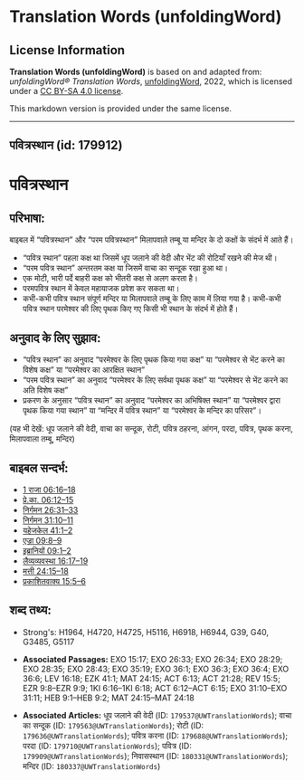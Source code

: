# Translation Words (unfoldingWord)

## License Information

**Translation Words (unfoldingWord)** is based on and adapted from: _unfoldingWord® Translation Words_, [unfoldingWord](https://unfoldingword.org/utw), 2022, which is licensed under a [CC BY-SA 4.0 license](https://creativecommons.org/licenses/by-sa/4.0/legalcode.en).

This markdown version is provided under the same license.



--------------------------------

## पवित्रस्‍थान (id: 179912)

पवित्रस्‍थान
============

परिभाषा:
--------

बाइबल में “पवित्रस्थान” और “परम पवित्रस्थान” मिलापवाले तम्बू या मन्दिर के दो कक्षों के संदर्भ में आते हैं।

* “पवित्र स्थान” पहला कक्ष था जिसमें धूप जलाने की वेदी और भेंट की रोटियाँ रखने की मेज थी।
* “परम पवित्र स्थान” अन्तरतम कक्ष या जिसमें वाचा का सन्दूक रखा हुआ था।
* एक मोटी, भारी पर्दे बाहरी कक्ष को भीतरी कक्ष से अलग करता है।
* परमपवित्र स्थान में केवल महायाजक प्रवेश कर सकता था।
* कभी\-कभी पवित्र स्थान संपूर्ण मन्दिर या मिलापवाले तम्बू के लिए काम में लिया गया है। कभी\-कभी पवित्र स्थान परमेश्वर की लिए पृथक किए गए किसी भी स्थान के संदर्भ में होते हैं।

अनुवाद के लिए सुझाव:
--------------------

* “पवित्र स्थान” का अनुवाद “परमेश्वर के लिए पृथक किया गया कक्ष” या “परमेश्वर से भेंट करने का विशेष कक्ष” या “परमेश्वर का आरक्षित स्थान”
* “परम पवित्र स्थान” का अनुवाद “परमेश्वर के लिए सर्वथा पृथक कक्ष” या “परमेश्वर से भेंट करने का अति विशेष कक्ष”
* प्रकरण के अनुसार “पवित्र स्थान” का अनुवाद “परमेश्वर का अभिषिक्त स्थान” या “परमेश्वर द्वारा पृथक किया गया स्थान” या “मन्दिर में पवित्र स्थान” या “परमेश्वर के मन्दिर का परिसर”।

(यह भी देखें: धूप जलाने की वेदी, वाचा का सन्दूक, रोटी, पवित्र ठहरना, आंगन, परदा, पवित्र, पृथक करना, मिलापवाला तम्बू, मन्दिर)

बाइबल सन्दर्भ:
--------------

* [1 राजा 06:16–18](https://ref.ly/1Kgs0:0)
* [प्रे.का. 06:12–15](https://ref.ly/Acts6:12-Acts6:15)
* [निर्गमन 26:31–33](https://ref.ly/Exod26:31-Exod26:33)
* [निर्गमन 31:10–11](https://ref.ly/Exod31:10-Exod31:11)
* [यहेजकेल 41:1–2](https://ref.ly/Ezek41:1-Ezek41:2)
* [एज्रा 09:8–9](https://ref.ly/Ezra9:8-Ezra9:9)
* [इब्रानियों 09:1–2](https://ref.ly/Heb9:1-Heb9:2)
* [लैव्यव्यवस्था 16:17–19](https://ref.ly/Lev16:17-Lev16:19)
* [मत्ती 24:15–18](https://ref.ly/Matt24:15-Matt24:18)
* [प्रकाशितवाक्य 15:5–6](https://ref.ly/Rev15:5-Rev15:6)

शब्द तथ्य:
----------

* Strong's: H1964, H4720, H4725, H5116, H6918, H6944, G39, G40, G3485, G5117

* **Associated Passages:** EXO 15:17; EXO 26:33; EXO 26:34; EXO 28:29; EXO 28:35; EXO 28:43; EXO 35:19; EXO 36:1; EXO 36:3; EXO 36:4; EXO 36:6; LEV 16:18; EZK 41:1; MAT 24:15; ACT 6:13; ACT 21:28; REV 15:5; EZR 9:8–EZR 9:9; 1KI 6:16–1KI 6:18; ACT 6:12–ACT 6:15; EXO 31:10–EXO 31:11; HEB 9:1–HEB 9:2; MAT 24:15–MAT 24:18
* **Associated Articles:** धूप जलाने की वेदी (ID: `179537@UWTranslationWords`); वाचा का सन्दूक (ID: `179563@UWTranslationWords`); रोटी (ID: `179636@UWTranslationWords`); पवित्र करना (ID: `179688@UWTranslationWords`); परदा (ID: `179710@UWTranslationWords`); पवित्र (ID: `179909@UWTranslationWords`); निवासस्थान (ID: `180331@UWTranslationWords`); मन्दिर (ID: `180337@UWTranslationWords`)

